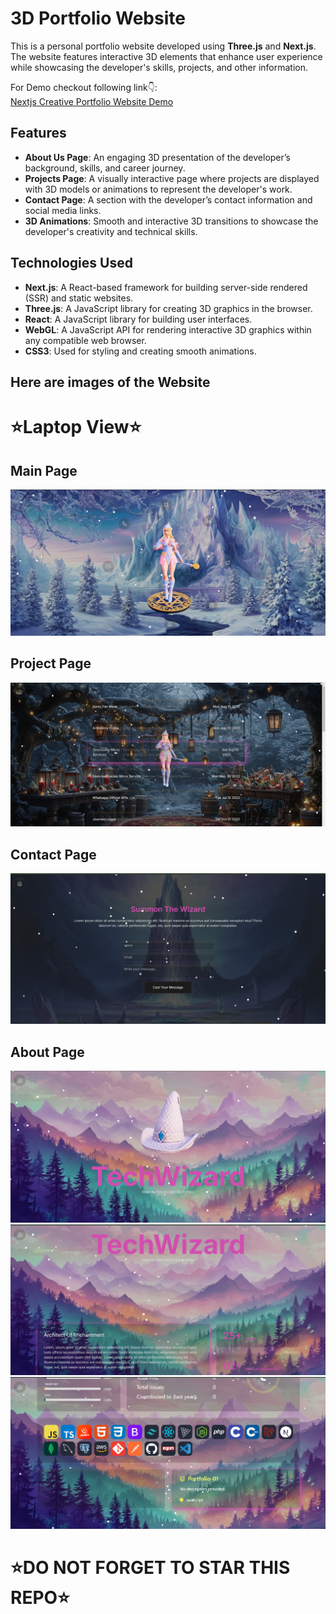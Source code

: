 # 3D Portfolio Website

This is a personal portfolio website developed using **Three.js** and **Next.js**. The website features interactive 3D elements that enhance user experience while showcasing the developer's skills, projects, and other information.

For Demo checkout following link👇: <br />
[Nextjs Creative Portfolio Website Demo](https://three-portfolio-by-pawnesh.onrender.com) <br />

## Features
- **About Us Page**: An engaging 3D presentation of the developer’s background, skills, and career journey.
- **Projects Page**: A visually interactive page where projects are displayed with 3D models or animations to represent the developer's work.
- **Contact Page**: A section with the developer’s contact information and social media links.
- **3D Animations**: Smooth and interactive 3D transitions to showcase the developer's creativity and technical skills.

## Technologies Used
- **Next.js**: A React-based framework for building server-side rendered (SSR) and static websites.
- **Three.js**: A JavaScript library for creating 3D graphics in the browser.
- **React**: A JavaScript library for building user interfaces.
- **WebGL**: A JavaScript API for rendering interactive 3D graphics within any compatible web browser.
- **CSS3**: Used for styling and creating smooth animations.

## Here are images of the Website
 
# ⭐Laptop View⭐

## Main Page

![Main Page Image](https://github.com/Pawnesh-Itio/Three-Portfolio/blob/main/public/website-images/Main-Page.png?raw=true)

## Project Page

![Project Page Image](https://github.com/Pawnesh-Itio/Three-Portfolio/blob/main/public/website-images/Project-Page.png?raw=true)

## Contact Page

![Contact Page Image](https://github.com/Pawnesh-Itio/Three-Portfolio/blob/main/public/website-images/Contact-Page.png?raw=true)

## About Page

![About Page Image](https://github.com/Pawnesh-Itio/Three-Portfolio/blob/main/public/website-images/About-Page-1.png?raw=true)
![About Page Image](https://github.com/Pawnesh-Itio/Three-Portfolio/blob/main/public/website-images/About-Page-2.png?raw=true)
![About Page Image](https://github.com/Pawnesh-Itio/Three-Portfolio/blob/main/public/website-images/About-Page-3.png?raw=true)


# ⭐DO NOT FORGET TO STAR THIS REPO⭐
